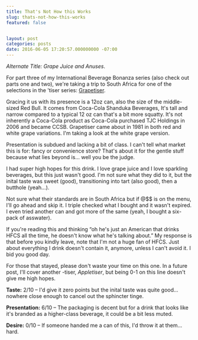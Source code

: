 ```yaml
---
title: That's Not How this Works
slug: thats-not-how-this-works
featured: false


layout: post
categories: posts
date: 2016-06-05 17:20:57.000000000 -07:00
---
```


_Alternate Title: Grape Juice and Anuses_.

For part three of my International Beverage Bonanza series (also check out parts one and two), we're taking a trip to South Africa for one of the selections in the 'tiser series: [Grapetiser](http://www.ccsb.co.za/appletiser-beverages/Grapetiser/index.html?&re=1).

Gracing it us with its presence is a 12oz can, also the size of the middle-sized Red Bull. It comes from Coca-Cola Shanduka Beverages, It's tall and narrow compared to a typical 12 oz can that's a bit more squatty. It's not inherently a Coca-Cola product as Coca-Cola purchased TJC Holdings in 2006 and became CCSB. Grapetiser came about in 1981 in both red and white grape variations. I'm taking a look at the white grape version.

Presentation is subdued and lacking a bit of class. I can't tell what market this is for: fancy or convenience store? That's about it for the gentle stuff because what lies beyond is… well you be the judge.

I had super high hopes for this drink. I love grape juice and I love sparkling beverages, but this just wasn't good. I'm not sure what they did to it, but the inital taste was sweet (good), transitioning into tart (also good), then a butthole (yeah…).

Not sure what their standards are in South Africa but if @$$ is on the menu, I'll go ahead and skip it. I triple checked what I bought and it wasn't expired. I even tried another can and got more of the same (yeah, I bought a six-pack of asswater).

If you're reading this and thinking “oh he's just an American that drinks HFCS all the time, he doesn't know what he's talking about.” My response is that before you kindly leave, note that I'm not a huge fan of HFCS. Just about everything I drink doesn't contain it, anymore, unless I can't avoid it. I bid you good day.

For those that stayed, please don't waste your time on this one. In a future post, I'll cover another -tiser, _Appletiser_, but being 0-1 on this line doesn't give me high hopes.

**Taste:** 2/10 – I'd give it zero points but the inital taste was quite good… nowhere close enough to cancel out the sphincter tinge.

**Presentation:** 6/10 – The packaging is decent but for a drink that looks like it's branded as a higher-class beverage, it could be a bit less muted.

**Desire:** 0/10 – If someone handed me a can of this, I'd throw it at them… hard.

